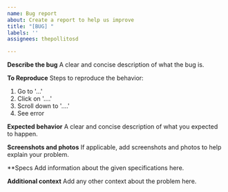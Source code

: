 ```yaml
---
name: Bug report
about: Create a report to help us improve
title: "[BUG] "
labels: ''
assignees: thepollitosd

---
```


**Describe the bug**
A clear and concise description of what the bug is.

**To Reproduce**
Steps to reproduce the behavior:
1. Go to '...'
2. Click on '....'
3. Scroll down to '....'
4. See error

**Expected behavior**
A clear and concise description of what you expected to happen.

**Screenshots and photos**
If applicable, add screenshots and photos to help explain your problem.

**Specs
Add information about the given specifications here.

**Additional context**
Add any other context about the problem here.
